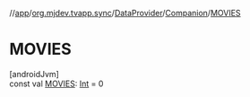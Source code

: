 //[app](../../../../index.md)/[org.mjdev.tvapp.sync](../../index.md)/[DataProvider](../index.md)/[Companion](index.md)/[MOVIES](-m-o-v-i-e-s.md)

# MOVIES

[androidJvm]\
const val [MOVIES](-m-o-v-i-e-s.md): [Int](https://kotlinlang.org/api/latest/jvm/stdlib/kotlin/-int/index.html) = 0
